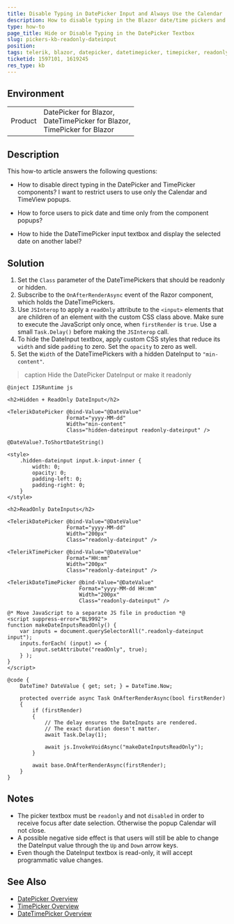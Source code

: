 ```yaml
---
title: Disable Typing in DatePicker Input and Always Use the Calendar 
description: How to disable typing in the Blazor date/time pickers and force users to always use the popup Calendar and TimeView.
type: how-to
page_title: Hide or Disable Typing in the DatePicker Textbox
slug: pickers-kb-readonly-dateinput
position: 
tags: telerik, blazor, datepicker, datetimepicker, timepicker, readonly
ticketid: 1597101, 1619245
res_type: kb
---
```


## Environment

<table>
    <tbody>
        <tr>
            <td>Product</td>
            <td>
                DatePicker for Blazor, <br />
                DateTimePicker for Blazor, <br />
                TimePicker for Blazor
            </td>
        </tr>
    </tbody>
</table>


## Description

This how-to article answers the following questions:

* How to disable direct typing in the DatePicker and TimePicker components? I want to restrict users to use only the Calendar and TimeView popups.

* How to force users to pick date and time only from the component popups?

* How to hide the DateTimePicker input textbox and display the selected date on another label?

## Solution

1. Set the `Class` parameter of the DateTimePickers that should be readonly or hidden.
1. Subscribe to the `OnAfterRenderAsync` event of the Razor component, which holds the DateTimePickers.
1. Use `JSInterop` to apply a `readOnly` attribute to the `<input>` elements that are children of an element with the custom CSS class above. Make sure to execute the JavaScript only once, when `firstRender` is `true`. Use a small `Task.Delay()` before making the `JSInterop` call.
1. To hide the DateInput textbox, apply custom CSS styles that reduce its `width` and side `padding` to zero. Set the `opacity` to zero as well.
1. Set the `Width` of the DateTimePickers with a hidden DateInput to `"min-content"`.

>caption Hide the DatePicker DateInput or make it readonly

````RAZOR
@inject IJSRuntime js

<h2>Hidden + ReadOnly DateInput</h2>

<TelerikDatePicker @bind-Value="@DateValue"
                   Format="yyyy-MM-dd"
                   Width="min-content"
                   Class="hidden-dateinput readonly-dateinput" />

@DateValue?.ToShortDateString()

<style>
    .hidden-dateinput input.k-input-inner {
        width: 0;
        opacity: 0;
        padding-left: 0;
        padding-right: 0;
    }
</style>

<h2>ReadOnly DateInputs</h2>

<TelerikDatePicker @bind-Value="@DateValue"
                   Format="yyyy-MM-dd"
                   Width="200px"
                   Class="readonly-dateinput" />

<TelerikTimePicker @bind-Value="@DateValue"
                   Format="HH:mm"
                   Width="200px"
                   Class="readonly-dateinput" />

<TelerikDateTimePicker @bind-Value="@DateValue"
                       Format="yyyy-MM-dd HH:mm"
                       Width="200px"
                       Class="readonly-dateinput" />

@* Move JavaScript to a separate JS file in production *@
<script suppress-error="BL9992">
function makeDateInputsReadOnly() {
    var inputs = document.querySelectorAll(".readonly-dateinput input");
    inputs.forEach( (input) => {
        input.setAttribute("readOnly", true);
    } );
}
</script>

@code {
    DateTime? DateValue { get; set; } = DateTime.Now;

    protected override async Task OnAfterRenderAsync(bool firstRender)
    {
        if (firstRender)
        {
            // The delay ensures the DateInputs are rendered.
            // The exact duration doesn't matter.
            await Task.Delay(1);

            await js.InvokeVoidAsync("makeDateInputsReadOnly");
        }

        await base.OnAfterRenderAsync(firstRender);
    }
}
````

## Notes

* The picker textbox must be `readonly` and not `disabled` in order to receive focus after date selection. Otherwise the popup Calendar will not close.
* A possible negative side effect is that users will still be able to change the DateInput value through the `Up` and `Down` arrow keys.
* Even though the DateInput textbox is read-only, it will accept programmatic value changes.

## See Also

* [DatePicker Overview](slug://components/datepicker/overview)
* [TimePicker Overview](slug://components/timepicker/overview)
* [DateTimePicker Overview](slug://components/datetimepicker/overview)
